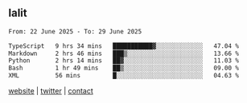 ## lalit

<!--START_SECTION:waka-->

```txt
From: 22 June 2025 - To: 29 June 2025

TypeScript   9 hrs 34 mins   ███████████▓░░░░░░░░░░░░░   47.04 %
Markdown     2 hrs 46 mins   ███▒░░░░░░░░░░░░░░░░░░░░░   13.66 %
Python       2 hrs 14 mins   ██▓░░░░░░░░░░░░░░░░░░░░░░   11.03 %
Bash         1 hr 49 mins    ██▒░░░░░░░░░░░░░░░░░░░░░░   09.00 %
XML          56 mins         █░░░░░░░░░░░░░░░░░░░░░░░░   04.63 %
```

<!--END_SECTION:waka-->

[website](https://lalit.sh) | [twitter](https://x.com/@lalitcodes) | [contact](https://lalit.sh/contact)
